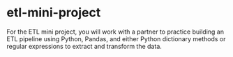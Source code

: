 # etl-mini-project
For the ETL mini project, you will work with a partner to practice building an ETL pipeline using Python, Pandas, and either Python dictionary methods or regular expressions to extract and transform the data. 
